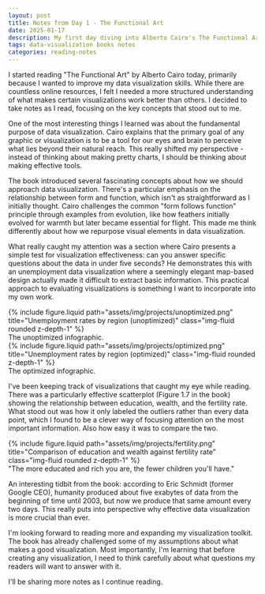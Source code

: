 ```yaml
---
layout: post
title: Notes from Day 1 - The Functional Art
date: 2025-01-17
description: My first day diving into Alberto Cairo's The Functional Art and what I learned about data visualization
tags: data-visualization books notes
categories: reading-notes
---
```


I started reading "The Functional Art" by Alberto Cairo today, primarily because I wanted to improve my data visualization skills. While there are countless online resources, I felt I needed a more structured understanding of what makes certain visualizations work better than others. I decided to take notes as I read, focusing on the key concepts that stood out to me.

One of the most interesting things I learned was about the fundamental purpose of data visualization. Cairo explains that the primary goal of any graphic or visualization is to be a tool for our eyes and brain to perceive what lies beyond their natural reach. This really shifted my perspective - instead of thinking about making pretty charts, I should be thinking about making effective tools.

The book introduced several fascinating concepts about how we should approach data visualization. There's a particular emphasis on the relationship between form and function, which isn't as straightforward as I initially thought. Cairo challenges the common "form follows function" principle through examples from evolution, like how feathers initially evolved for warmth but later became essential for flight. This made me think differently about how we repurpose visual elements in data visualization.

What really caught my attention was a section where Cairo presents a simple test for visualization effectiveness: can you answer specific questions about the data in under five seconds? He demonstrates this with an unemployment data visualization where a seemingly elegant map-based design actually made it difficult to extract basic information. This practical approach to evaluating visualizations is something I want to incorporate into my own work.

<div class="row mt-3">
    <div class="col-sm mt-3 mt-md-0">
        {% include figure.liquid path="assets/img/projects/unoptimized.png" title="Unemployment rates by region (unoptimized)" class="img-fluid rounded z-depth-1" %}
    </div>
</div>
<div class="caption">
    The unoptimized infographic. 
</div>

<div class="row mt-3">
    <div class="col-sm mt-3 mt-md-0">
        {% include figure.liquid path="assets/img/projects/optimized.png" title="Unemployment rates by region (optimized)" class="img-fluid rounded z-depth-1" %}
    </div>
</div>
<div class="caption">
    The optimized infographic.
</div>

I've been keeping track of visualizations that caught my eye while reading. There was a particularly effective scatterplot (Figure 1.7 in the book) showing the relationship between education, wealth, and the fertility rate. What stood out was how it only labeled the outliers rather than every data point, which I found to be a clever way of focusing attention on the most important information. Also how easy it was to compare the two. 

<div class="row mt-3">
    <div class="col-sm mt-3 mt-md-0">
        {% include figure.liquid path="assets/img/projects/fertility.png" title="Comparison of education and wealth against fertility rate" class="img-fluid rounded z-depth-1" %}
    </div>
</div>
<div class="caption">
    "The more educated and rich you are, the fewer children you'll have."
</div>

An interesting tidbit from the book: according to Eric Schmidt (former Google CEO), humanity produced about five exabytes of data from the beginning of time until 2003, but now we produce that same amount every two days. This really puts into perspective why effective data visualization is more crucial than ever.

I'm looking forward to reading more and expanding my visualization toolkit. The book has already challenged some of my assumptions about what makes a good visualization. Most importantly, I'm learning that before creating any visualization, I need to think carefully about what questions my readers will want to answer with it.

I'll be sharing more notes as I continue reading. 
